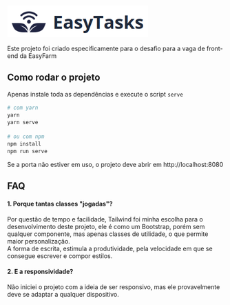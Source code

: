 ![](.github/logo.png)

Este projeto foi criado especificamente para o desafio para a vaga de front-end da EasyFarm

## Como rodar o projeto

Apenas instale toda as dependências e execute o script `serve`

```sh
# com yarn
yarn
yarn serve

# ou com npm
npm install
npm run serve
```

Se a porta não estiver em uso, o projeto deve abrir em http://localhost:8080

## FAQ

#### 1. Porque tantas classes "jogadas"?

Por questão de tempo e facilidade, Tailwind foi minha escolha para o desenvolvimento deste projeto, ele é como um Bootstrap, porém sem qualquer componente, mas apenas classes de utilidade, o que permite maior personalização.  
A forma de escrita, estimula a produtividade, pela velocidade em que se consegue escrever e compor estilos.

#### 2. E a responsividade?

Não iniciei o projeto com a ideia de ser responsivo, mas ele provavelmente deve se adaptar a qualquer dispositivo.
